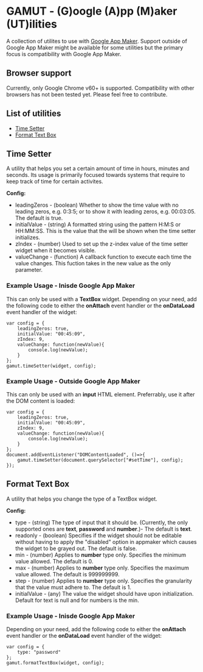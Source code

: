 # GAMUT - (G)oogle (A)pp (M)aker (UT)ilities

A collection of utilites to use with [Google App Maker](https://developers.google.com/appmaker/). Support outside of Google App Maker might be available for some utilities but the primary focus is compatibility with Google App Maker.


## Browser support

Currently, only Google Chrome v60+ is supported. Compatibility with other browsers has not been tested yet. Please feel free to contribute.

## List of utilities

 - [Time Setter](##Time-Setter)
 - [Format Text Box](##Format-Text-Box)

## Time Setter

A utility that helps you set a certain amount of time in hours, minutes and seconds. Its usage is primarily focused towards systems that require to keep track of time for certain activites.

**Config:**

 - leadingZeros - (boolean) Whether to show the time value with no leading zeros, e.g. 0:3:5; or to show it with leading zeros, e.g. 00:03:05. The default is true.
 - initialValue - (string) A formatted string using the pattern H:M:S or HH:MM:SS. This is the value that the will be shown when the time setter initializes.
 - zIndex - (number) Used to set up the z-index value of the time setter widget when it becomes visible.
 - valueChange - (function) A callback function to execute each time the value changes. This fuction takes in the new value as the only parameter.

### Example Usage - Inisde Google App Maker

This can only be used with a **TextBox** widget. Depending on your need, add the following code to either the **onAttach** event handler or the **onDataLoad** event handler of the widget:

    var config = {
        leadingZeros: true,
        initialValue: "00:45:09",
        zIndex: 9,
        valueChange: function(newValue){
            console.log(newValue);
        }
    };
    gamut.timeSetter(widget, config);

### Example Usage - Outside Google App Maker

This can only be used with an **input** HTML element. Preferrably, use it after the DOM content is loaded:

    var config = {
        leadingZeros: true,
        initialValue: "00:45:09",
        zIndex: 9,
        valueChange: function(newValue){
            console.log(newValue);
        }
    };
    document.addEventListener("DOMContentLoaded", ()=>{
        gamut.timeSetter(document.querySelector["#setTime"], config);
    });


## Format Text Box

A utility that helps you change the type of a TextBox widget.

**Config:**

 - type - (string) The type of input that it should be. (Currently, the only supported ones are **text**, **password** and **number**.)- The default is **text**.
 - readonly - (boolean) Specifies if the widget should not be editable without having to apply the "disabled" option in appmaker which causes the widget to be grayed out. The default is false.
 - min - (number) Applies to **number** type only. Specifies the minimum value allowed. The default is 0.
 - max - (number) Applies to **number** type only. Specifies the maximum value allowed. The default is 999999999.
 - step - (number) Applies to **number** type only. Specifies the granularity that the value must adhere to. The default is 1.
 - initialValue - (any) The value the widget should have upon initialization. Default for text is null and for numbers is the min.

### Example Usage - Inisde Google App Maker

Depending on your need, add the following code to either the **onAttach** event handler or the **onDataLoad** event handler of the widget:

    var config = {
        type: "password"
    };
    gamut.formatTextBox(widget, config);


